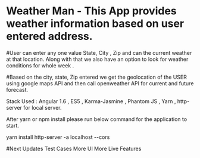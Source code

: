 # Weather Man - This App provides weather information based on user entered address. 

#User can enter any  one value State, City , Zip and can the current weather at that location. Along with that we also have an option to look for weather conditions for whole week .

#Based on the city, state, Zip entered we get the geolocation of the USER using google maps API and then call openweather API for current and future forecast. 


Stack Used :  Angular 1.6 , ES5 , Karma-Jasmine , Phantom JS , Yarn , http-server for local server. 

After yarn or npm install please run below command for the application to start. 

yarn install
http-server -a localhost --cors

#Next Updates 
 Test Cases
 More UI
 More Live Features 

